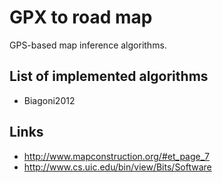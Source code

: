 GPX to road map
===============

GPS-based map inference algorithms.

## List of implemented algorithms

* Biagoni2012

## Links

* http://www.mapconstruction.org/#et_page_7
* http://www.cs.uic.edu/bin/view/Bits/Software

